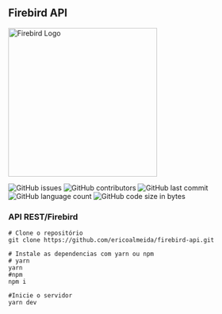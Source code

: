 ## Firebird API

<p align="left" >
  <a href="https://firebirdsql.org/" target="blank"><img src="https://firebirdsql.org/img/site/firebird.png" width="300" alt="Firebird Logo" /></a>
</p>

![GitHub issues](https://img.shields.io/github/issues/ericoalmeida/firebird-api?style=flat-square)
![GitHub contributors](https://img.shields.io/github/contributors/ericoalmeida/firebird-api?style=flat-square)
![GitHub last commit](https://img.shields.io/github/last-commit/ericoalmeida/firebird-api?style=flat-square)
![GitHub language count](https://img.shields.io/github/languages/count/ericoalmeida/firebird-api?style=flat-square)
![GitHub code size in bytes](https://img.shields.io/github/languages/code-size/ericoalmeida/firebird-api?style=flat-square)

### API REST/Firebird

```shell
# Clone o repositório
git clone https://github.com/ericoalmeida/firebird-api.git

# Instale as dependencias com yarn ou npm
# yarn
yarn
#npm
npm i

#Inicie o servidor
yarn dev
```
